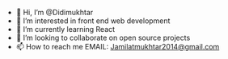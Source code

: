 - 👋 Hi, I’m @Didimukhtar
- 👀 I’m interested in front end web development
- 🌱 I’m currently learning React
- 💞️ I’m looking to collaborate on open source projects
- 📫 How to reach me EMAIL: Jamilatmukhtar2014@gmail.com

<!---
Didimukhtar/Didimukhtar is a ✨ special ✨ repository because its `README.md` (this file) appears on your GitHub profile.
You can click the Preview link to take a look at your changes.
--->
